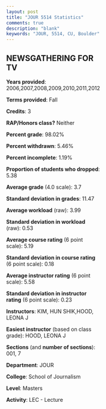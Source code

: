 ```yaml
---
layout: post
title: "JOUR 5514 Statistics"
comments: true
description: "blank"
keywords: "JOUR, 5514, CU, Boulder"
--- 
```

<head>
<script src="https://ajax.googleapis.com/ajax/libs/jquery/2.1.3/jquery.min.js"></script>
<script src="https://dl.dropboxusercontent.com/s/pc42nxpaw1ea4o9/highcharts.js?dl=0"></script>
<!-- <script src="../assets/js/highcharts.js"></script> -->
<style type="text/css">@font-face {
	font-family: "Bebas Neue";
	src: url(https://www.filehosting.org/file/details/544349/BebasNeue%20Regular.otf) format("opentype");
	}
	h1.Bebas { 
		font-family: "Bebas Neue", Verdana, Tahoma;
	}
</style>
</head>
<body>
	<div id="container" style="float: right; width: 45%; height: 88%; margin-left: 2.5%; margin-right: 2.5%;"></div>
	<script language="JavaScript">
		$(document).ready(function() {
		var chart = {type: 'column'};
		var title = {text: 'Grade Distribution'};
		var xAxis = {categories: ['A','B','C','D','F'],crosshair: true};
		var yAxis = {min: 0,title: {text: 'Percentage'}};
		var tooltip = {headerFormat: '<center><b><span style="font-size:20px">{point.key}</span></b></center>',
		               pointFormat: '<td style="padding:0"><b>{point.y:.1f}%</b></td>',
		               footerFormat: '</table>',shared: true,useHTML: true};
		var plotOptions = {column: {pointPadding: 0.0,borderWidth: 0}};  
		var credits = {enabled: false};var series= [{name: 'Percent',data: [70.93,27.91,0.0,0.0,1.16,]}];
		var json = {};
		json.chart = chart;
		json.title = title;
		json.tooltip = tooltip;
		json.xAxis = xAxis;
		json.yAxis = yAxis;  
		json.series = series;
		json.plotOptions = plotOptions;  
		json.credits = credits;
		$('#container').highcharts(json);
	});
	</script>
</body>
			   
## NEWSGATHERING FOR TV

**Years provided**: 2006,2007,2008,2009,2010,2011,2012

**Terms provided**: Fall

**Credits**: 3

**RAP/Honors class?** Neither

**Percent grade**: 98.02%

**Percent withdrawn**: 5.46%

**Percent incomplete**: 1.19%

**Proportion of students who dropped**: 5.38

**Average grade** (4.0 scale): 3.7

**Standard deviation in grades**: 11.47

**Average workload** (raw): 3.99

**Standard deviation in workload** (raw): 0.53

**Average course rating** (6 point scale): 5.19

**Standard deviation in course rating** (6 point scale): 0.18

**Average instructor rating** (6 point scale): 5.58

**Standard deviation in instructor rating** (6 point scale): 0.23

**Instructors**: KIM, HUN  SHIK,HOOD, LEONA J

**Easiest instructor** (based on class grade): HOOD, LEONA J

**Sections** (and **number of sections**): 001, 7

**Department**: JOUR

**College**: School of Journalism

**Level**: Masters

**Activity**: LEC - Lecture